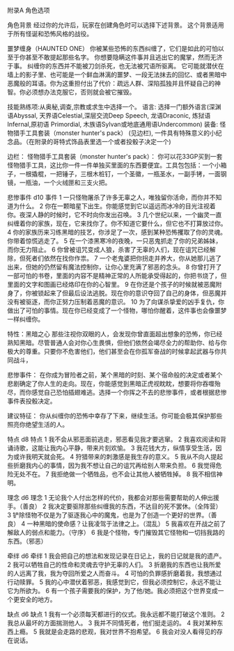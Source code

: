 附录A 角色选项

角色背景
经过你的允许后，玩家在创建角色时可以选择下述背景。
这个背景适用于所有怪诞和恐怖风格的战役。

噩梦缠身（HAUNTED ONE）
你被某些恐怖的东西纠缠了，它们是如此的可怕以至于你甚至不敢提起那些名字。
你想要隐瞒这件事并且逃出它的魔掌，然而无济于事。
纠缠你的东西并不能被刀剑杀死，也无法被咒语所驱离。
它可能就潜伏在墙上的影子里、也可能是一个鲜血淋漓的噩梦、一段无法抹去的回忆、或者黑暗中恶魔般的耳语。你为这重担付出了代价：疏远人群、深陷孤独并且怀疑自己的神智。你必须想办法克服它，否则就会被它摧毁。

技能熟练项:从奥秘,调查,宗教或求生中选择一个。
语言: 选择一门额外语言(深渊语Abyssal, 天界语Celestial,深层交流Deep Speech, 龙语Draconic, 炼狱语Infernal,原初语 Primordial, 木族语Sylvan或地底通用语Undercommon)
装备: 怪物猎手工具套装（monster hunter's pack） (见边栏), 一件具有特殊意义的小纪念品。（在附录的哥特式饰品表里选一个或者投骰子决定一个)

边栏：
怪物猎手工具套装（monster hunter's pack）：
你可以花33GP买到一套怪物猎手工具，这比你一件一件单独买里面的东西要便宜。工具包包括：一个小箱子，一根撬棍，一把锤子，三根木桩钉，一个圣徽，一瓶圣水，一副手铐，一面钢镜，一瓶油，一个火绒匣和三支火把。


悲惨事件
d10 事件
1 一只怪物屠杀了许多无辜之人，唯独留你活命，而你并不知道为什么。
2 你在一颗暗星下出生。你能感觉到它以遥远而冰冷的目光注视着你。夜深人静的时候时，它不时向你发出召唤。
3 几个世纪以来，一个幽灵一直纠缠着你的家族，现在，它来找你了。你不知道它要什么，但它也不打算放过你。
4 你的家族历来习练黑暗的技艺，你涉足了一次，感到某种恐怖攫取了你的灵魂。你带着惊慌逃走了。
5 在一个漆黑寒冷的夜晚，一只恶鬼抓走了你的兄弟姊妹，而你无力阻止。
6 你曾被诅咒变成人狼，杀害了无辜的人们，现在诅咒已经解除，但死者们依然在找你作祟。
7 一个老鬼婆把你拐走并养大，你从她那儿逃了出来，但她的仍然留有魔法控制你，让你心里充满了邪恶的念头。
8 你曾打开了一部可怕的书卷，里面的内容不是精神正常的人所能承受得起的，你把书烧了，但里面的文字和图画已经烙印在你的心智里。
9 在你还是个孩子的时候就被恶魔附身了，你被锁起来了但最后设法逃脱。现在你的意识夺回了自己的身体，但恶魔并没有被驱逐，而你正努力压制着恶魔的意识。
10 为了向谋杀挚爱的凶手复仇，你做出了可怕的事情。现在你已经变成了一个怪物，哪怕你醒着，这件事也会像噩梦一样纠缠你。

特性：黑暗之心
那些注视你双眼的人，会发现你曾直面超出想象的恐怖，你已经熟知黑暗。尽管普通人会对你心生畏惧，但他们依然会竭尽全力的帮助你、给与你极大的尊重。只要你不危害他们，他们甚至会在你孤军奋战的时候拿起武器与你共同战斗，

悲惨事件：
在你成为冒险者之前，某个黑暗的时刻、某个宿命般的决定或者某个悲剧确定了你人生的走向。现在，你能感觉到黑暗正虎视眈眈，想要将你吞噬殆尽，而你感觉自己恐怕插翅难逃。选择一个你挥之不去的悲惨事件，或者根据悲惨事件表投骰决定。

建议特征：
你从纠缠你的恐怖中幸存了下来，继续生活。你可能会极其保护那些照亮你绝望生活的人。

特点
d8 特点
1 我不会从邪恶面前逃走，邪恶看见我才要逃窜。
2 我喜欢阅读和背诵诗歌，这能让我内心平静，带来片刻欢愉。
3 我花钱大方，纵情享受生活，因为或许我明天就会死。
4 狩猎带来的刺激感是我生存的意义。
5 我从不向人提起些折磨我内心的事情，因为我不想让自己的诅咒再给别人带来负担。
6 我觉得危险无处不在。
7 我拒绝做一个牺牲品，也不会让其他人被牺牲掉。
8 我不相信神明。

理念
d6 理念
1 无论我个人付出怎样的代价，我都会对那些需要帮助的人伸出援手。（善良）
2 我决定要驱除那些纠缠我的东西，不达目的死不罢休。（全阵营）
3 铲除怪物不仅是为了驱逐我心中的魔鬼，也是为了创造一个更好的世界。（善良）
4 一种黑暗的使命感？让我凌驾于法律之上。（混乱）
5 我喜欢在开战之前了解敌人的弱点和能力。（守序）
6 我是个怪物，专门摧毁其它怪物和一切挡我路的东西。（邪恶）

牵绊
d6 牵绊
1 我会把自己的想法和发现记录在日记上，我的日记就是我的遗产。
2 我可以牺牲自己的性命和灵魂去守护无辜的人们。
3 折磨我的东西也让我所爱的人远离了我，我为夺回所爱之人而奋斗。
4 可怕的负罪感折磨着我，我想通过行动赎罪。
5 我的心中潜伏着邪恶，我感觉到它，但我必须控制它，永远不能让它为所欲为。
6 有一个孩子需要我的保护，为了他/她。我必须把这个世界变成一个更安全的地方。

缺点
d6 缺点
1 我有一个必须每天都进行的仪式。我永远都不能打破这个准则。
2 我总从最坏的方面揣测他人。
3 我并不同情死者，他们挺走运的。
4 我对某种东西上瘾。
5 我就是会走路的悲观，我对世界不抱希望。
6 我会对没人看得见的存在说话。